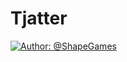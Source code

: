 # Tjatter

[![Author: @ShapeGames](https://img.shields.io/badge/Author-Thylle-bb37fa.svg?style=flat)](https://thylle.dk)
